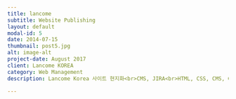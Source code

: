 ```yaml
---
title: lancome
subtitle: Website Publishing
layout: default
modal-id: 5
date: 2014-07-15
thumbnail: post5.jpg
alt: image-alt
project-date: August 2017
client: Lancome KOREA
category: Web Management
description: Lancome Korea 사이트 현지화<br>CMS, JIRA<br>HTML, CSS, CMS, Google Analystics

---
```

